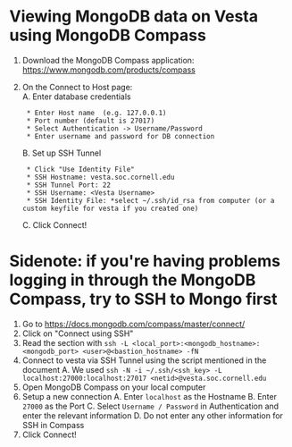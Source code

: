 # Viewing MongoDB data on Vesta using MongoDB Compass
1. Download the MongoDB Compass application: https://www.mongodb.com/products/compass  
2. On the Connect to Host page:    
 	A. Enter database credentials  
 	
		* Enter Host name  (e.g. 127.0.0.1)
		* Port number (default is 27017)  
		* Select Authentication -> Username/Password
		* Enter username and password for DB connection
 	B. Set up SSH Tunnel  
 	
 		* Click "Use Identity File"  
 		* SSH Hostname: vesta.soc.cornell.edu  
 		* SSH Tunnel Port: 22  
 		* SSH Username: <Vesta Username>  
 		* SSH Identity File: *select ~/.ssh/id_rsa from computer (or a custom keyfile for vesta if you created one)

 	C. Click Connect!


# Sidenote: if you're having problems logging in through the MongoDB Compass, try to SSH to Mongo first
1. Go to https://docs.mongodb.com/compass/master/connect/
2. Click on "Connect using SSH"
3. Read the section with ```ssh -L <local_port>:<mongodb_hostname>:<mongodb_port> <user>@<bastion_hostname> -fN```
4. Connect to vesta via SSH Tunnel using the script mentioned in the document
	A. We used ```ssh -N -i ~/.ssh/<ssh_key> -L localhost:27000:localhost:27017 <netid>@vesta.soc.cornell.edu```
5. Open MongoDB Compass on your local computer
6. Setup a new connection
	A. Enter `localhost` as the Hostname
	B. Enter `27000` as the Port
	C. Select `Username / Password` in Authentication and enter the relevant information
	D. Do not enter any other information for SSH in Compass
7. Click Connect!
